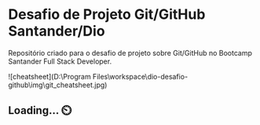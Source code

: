 # Desafio de Projeto Git/GitHub Santander/Dio
Repositório criado para o desafio de projeto sobre Git/GitHub no Bootcamp Santander Full Stack Developer.



![cheatsheet](D:\Program Files\workspace\dio-desafio-github\img\git_cheatsheet.jpg) 

## Loading... ⏲️
